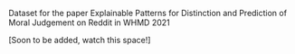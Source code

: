 Dataset for the paper Explainable Patterns for Distinction and Prediction of Moral Judgement on Reddit in WHMD 2021


[Soon to be added, watch this space!]
